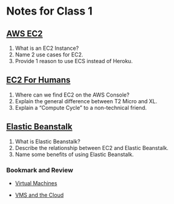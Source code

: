 # Notes for Class 1

## [AWS EC2](https://aws.amazon.com/ec2/)

1. What is an EC2 Instance?
2. Name 2 use cases for EC2.
3. Provide 1 reason to use ECS instead of Heroku.

## [EC2 For Humans](https://www.youtube.com/watch?v=lZMkgOMYYIg)

1. Where can we find EC2 on the AWS Console?
2. Explain the general difference between T2 Micro and XL.
3. Explain a “Compute Cycle” to a non-technical friend.

## [Elastic Beanstalk](https://www.youtube.com/watch?v=SrwxAScdyT0)

1. What is Elastic Beanstalk?
2. Describe the relationship between EC2 and Elastic Beanstalk.
3. Name some benefits of using Elastic Beanstalk.

### Bookmark and Review

* [Virtual Machines](https://www.youtube.com/watch?v=yIVXjl4SwVo)

* [VMS and the Cloud](https://www.youtube.com/watch?v=l0DfHUWMjsU)
